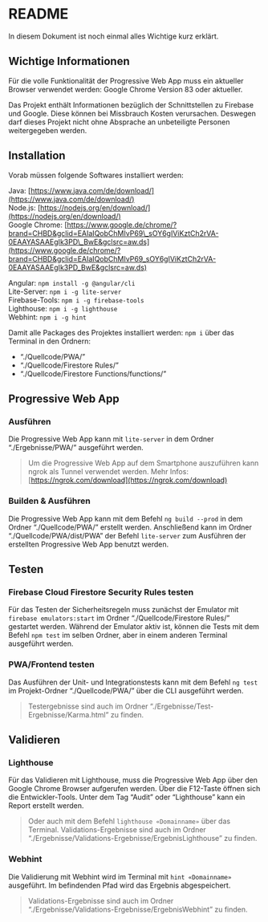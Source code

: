 ﻿# README
In diesem Dokument ist noch einmal alles Wichtige kurz erklärt.
## Wichtige Informationen

Für die volle Funktionalität der Progressive Web App muss ein aktueller Browser verwendet werden: Google Chrome Version 83 oder aktueller.

Das Projekt enthält Informationen bezüglich der Schnittstellen zu Firebase und Google. Diese können bei Missbrauch Kosten verursachen. Deswegen darf dieses Projekt nicht ohne Absprache an unbeteiligte Personen weitergegeben werden.

## Installation

Vorab müssen folgende Softwares installiert werden:

Java: [https://www.java.com/de/download/](https://www.java.com/de/download/)  
Node.js: [https://nodejs.org/en/download/](https://nodejs.org/en/download/)  
Google Chrome: [https://www.google.de/chrome/?brand=CHBD&gclid=EAIaIQobChMIvP69\_sOY6gIViKztCh2rVA-0EAAYASAAEgIk3PD\_BwE&gclsrc=aw.ds](https://www.google.de/chrome/?brand=CHBD&gclid=EAIaIQobChMIvP69_sOY6gIViKztCh2rVA-0EAAYASAAEgIk3PD_BwE&gclsrc=aw.ds)

Angular: `npm install -g @angular/cli`  
Lite-Server: `npm i -g lite-server`  
Firebase-Tools: `npm i -g firebase-tools`  
Lighthouse: `npm i -g lighthouse`  
Webhint: `npm i -g hint`

Damit alle Packages des Projektes installiert werden: `npm i` über das Terminal in den Ordnern:

-   “./Quellcode/PWA/”
-   “./Quellcode/Firestore Rules/”
-   “./Quellcode/Firestore Functions/functions/”

## Progressive Web App

### Ausführen

Die Progressive Web App kann mit `lite-server` in dem Ordner “./Ergebnisse/PWA/” ausgeführt werden.

> Um die Progressive Web App auf dem Smartphone auszuführen kann ngrok als Tunnel verwendet werden. Mehr Infos: [https://ngrok.com/download](https://ngrok.com/download)

### Builden & Ausführen

Die Progressive Web App kann mit dem Befehl `ng build --prod` in dem Ordner “./Quellcode/PWA/” erstellt werden. Anschließend kann im Ordner “./Quellcode/PWA/dist/PWA” der Befehl `lite-server` zum Ausführen der erstellten Progressive Web App benutzt werden.

## Testen

### Firebase Cloud Firestore Security Rules testen

Für das Testen der Sicherheitsregeln muss zunächst der Emulator mit `firebase emulators:start` im Ordner “./Quellcode/Firestore Rules/” gestartet werden. Während der Emulator aktiv ist, können die Tests mit dem Befehl `npm test` im selben Ordner, aber in einem anderen Terminal ausgeführt werden.

### PWA/Frontend testen

Das Ausführen der Unit- und Integrationstests kann mit dem Befehl `ng test` im Projekt-Ordner “./Quellcode/PWA/” über die CLI ausgeführt werden.

> Testergebnisse sind auch im Ordner “./Ergebnisse/Test-Ergebnisse/Karma.html” zu finden.

## Validieren

### Lighthouse

Für das Validieren mit Lighthouse, muss die Progressive Web App über den Google Chrome Browser aufgerufen werden. Über die F12-Taste öffnen sich die Entwickler-Tools. Unter dem Tag “Audit” oder “Lighthouse” kann ein Report erstellt werden.

> Oder auch mit dem Befehl `lighthouse «Domainname»` über das Terminal. Validations-Ergebnisse sind auch im Ordner “./Ergebnisse/Validations-Ergebnisse/ErgebnisLighthouse” zu finden.

### Webhint

Die Validierung mit Webhint wird im Terminal mit `hint «Domainname»` ausgeführt. Im befindenden Pfad wird das Ergebnis abgespeichert.

> Validations-Ergebnisse sind auch im Ordner “./Ergebnisse/Validations-Ergebnisse/ErgebnisWebhint” zu finden.
